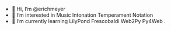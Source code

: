 - 👋 Hi, I’m @erichmeyer
- 👀 I’m interested in Music Intonation Temperament Notation
- 🌱 I’m currently learning LilyPond Frescobaldi Web2Py Py4Web
.


<!---
erichmeyer/erichmeyer is a ✨ special ✨ repository because its `README.md` (this file) appears on your GitHub profile.
You can click the Preview link to take a look at your changes.
--->
